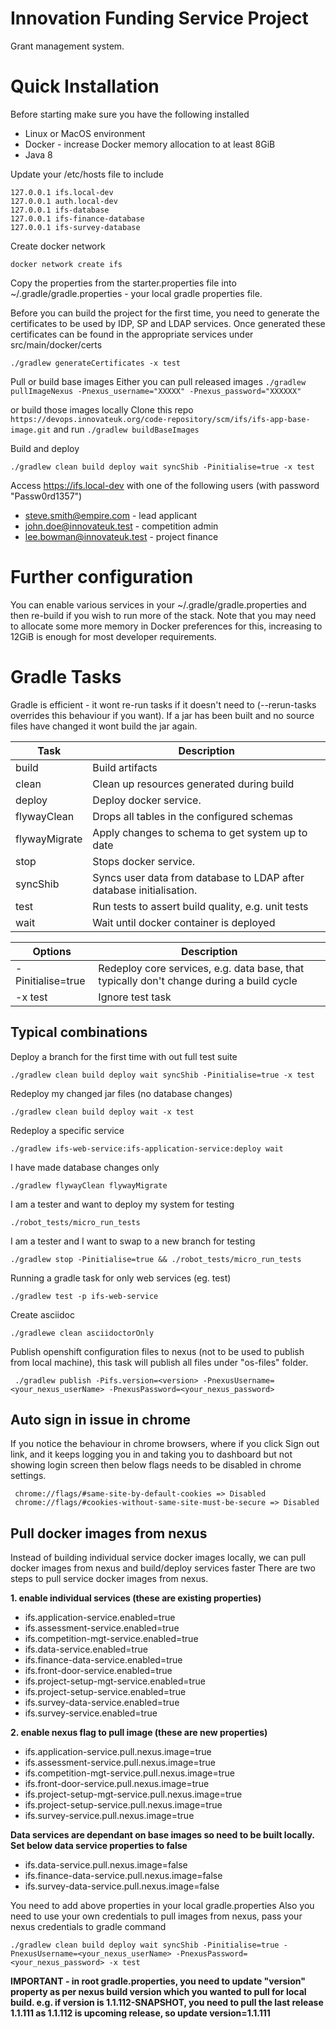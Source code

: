 # Innovation Funding Service Project

Grant management system.

# Quick Installation

Before starting make sure you have the following installed

* Linux or MacOS environment
* Docker - increase Docker memory allocation to at least 8GiB
* Java 8

Update your /etc/hosts file to include

```
127.0.0.1 ifs.local-dev
127.0.0.1 auth.local-dev
127.0.0.1 ifs-database
127.0.0.1 ifs-finance-database
127.0.0.1 ifs-survey-database
```

Create docker network

    docker network create ifs

Copy the properties from the starter.properties file into ~/.gradle/gradle.properties - your local gradle properties
file.

Before you can build the project for the first time, you need to generate the certificates to be used by IDP, SP and LDAP services.
Once generated these certificates can be found in the appropriate services under src/main/docker/certs

    ./gradlew generateCertificates -x test

Pull or build base images
Either you can pull released images 
`./gradlew pullImageNexus -Pnexus_username="XXXXX" -Pnexus_password="XXXXXX"`

or build those images locally 
Clone this repo `https://devops.innovateuk.org/code-repository/scm/ifs/ifs-app-base-image.git`
and run `./gradlew buildBaseImages`


Build and deploy

    ./gradlew clean build deploy wait syncShib -Pinitialise=true -x test

Access https://ifs.local-dev with one of the following users (with password "Passw0rd1357")

* steve.smith@empire.com - lead applicant
* john.doe@innovateuk.test - competition admin
* lee.bowman@innovateuk.test - project finance

# Further configuration

You can enable various services in your ~/.gradle/gradle.properties and then re-build if you wish to run more of the
stack.  Note that you may need to allocate some more memory in Docker preferences for this, increasing to 12GiB is
enough for most developer requirements.

# Gradle Tasks

Gradle is efficient - it wont re-run tasks if it doesn't need to (--rerun-tasks overrides this behaviour if you want).
If a jar has been built and no source files have changed it wont build the jar again.


| Task          | Description
|---------------|--------------
| build         | Build artifacts
| clean         | Clean up resources generated during build
| deploy        | Deploy docker service.
| flywayClean   | Drops all tables in the configured schemas
| flywayMigrate | Apply changes to schema to get system up to date
| stop          | Stops docker service.
| syncShib      | Syncs user data from database to LDAP after database initialisation.
| test          | Run tests to assert build quality, e.g. unit tests
| wait          | Wait until docker container is deployed

| Options            | Description
|--------------------|--------------
| -Pinitialise=true  | Redeploy core services, e.g. data base, that typically don't change during a build cycle
| -x test            | Ignore test task

## Typical combinations

Deploy a branch for the first time with out full test suite

    ./gradlew clean build deploy wait syncShib -Pinitialise=true -x test

Redeploy my changed jar files (no database changes)

    ./gradlew clean build deploy wait -x test

Redeploy a specific service

    ./gradlew ifs-web-service:ifs-application-service:deploy wait

I have made database changes only

    ./gradlew flywayClean flywayMigrate

I am a tester and want to deploy my system for testing

    ./robot_tests/micro_run_tests

I am a tester and I want to swap to a new branch for testing

    ./gradlew stop -Pinitialise=true && ./robot_tests/micro_run_tests

Running a gradle task for only web services (eg. test)

    ./gradlew test -p ifs-web-service

Create asciidoc

    ./gradlewe clean asciidoctorOnly
    
Publish openshift configuration files to nexus (not to be used to publish from local machine), this task will publish all files under "os-files" folder.

     ./gradlew publish -Pifs.version=<version> -PnexusUsername=<your_nexus_userName> -PnexusPassword=<your_nexus_password> 

## Auto sign in issue in chrome
If you notice the behaviour in chrome browsers, where if you click Sign out link, and it keeps logging you in and taking you to dashboard but not showing login screen then below flags needs to be disabled in chrome settings.

     chrome://flags/#same-site-by-default-cookies => Disabled
     chrome://flags/#cookies-without-same-site-must-be-secure => Disabled

## Pull docker images from nexus
Instead of building individual service docker images locally, we can pull docker images from nexus and build/deploy services faster
There are two steps to pull service docker images from nexus. 

**1. enable individual services (these are existing properties)**
- ifs.application-service.enabled=true
- ifs.assessment-service.enabled=true
- ifs.competition-mgt-service.enabled=true
- ifs.data-service.enabled=true
- ifs.finance-data-service.enabled=true
- ifs.front-door-service.enabled=true
- ifs.project-setup-mgt-service.enabled=true
- ifs.project-setup-service.enabled=true
- ifs.survey-data-service.enabled=true
- ifs.survey-service.enabled=true

**2. enable nexus flag to pull image (these are new properties)**
- ifs.application-service.pull.nexus.image=true
- ifs.assessment-service.pull.nexus.image=true
- ifs.competition-mgt-service.pull.nexus.image=true
- ifs.front-door-service.pull.nexus.image=true
- ifs.project-setup-mgt-service.pull.nexus.image=true
- ifs.project-setup-service.pull.nexus.image=true
- ifs.survey-service.pull.nexus.image=true

**Data services are dependant on base images so need to be built locally. Set below data service properties to false**
- ifs.data-service.pull.nexus.image=false
- ifs.finance-data-service.pull.nexus.image=false
- ifs.survey-data-service.pull.nexus.image=false

You need to add above properties in your local gradle.properties
Also you need to use your own credentials to pull images from nexus, pass your nexus credentials to gradle command

    ./gradlew clean build deploy wait syncShib -Pinitialise=true -PnexusUsername=<your_nexus_userName> -PnexusPassword=<your_nexus_password> -x test

**IMPORTANT - in root gradle.properties, you need to update "version" property as per nexus build version which you wanted to pull for local build. 
e.g. if version is 1.1.112-SNAPSHOT, you need to pull the last release 1.1.111 as 1.1.112 is upcoming release, so update version=1.1.111**

